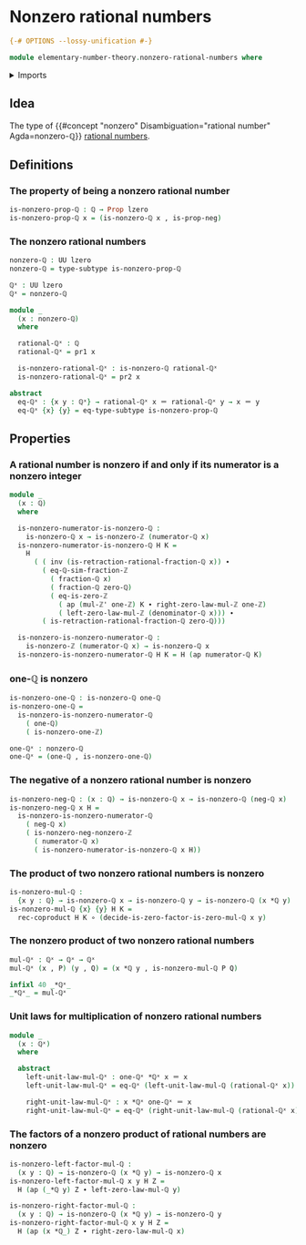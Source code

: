 # Nonzero rational numbers

```agda
{-# OPTIONS --lossy-unification #-}

module elementary-number-theory.nonzero-rational-numbers where
```

<details><summary>Imports</summary>

```agda
open import elementary-number-theory.integer-fractions
open import elementary-number-theory.integers
open import elementary-number-theory.multiplication-integers
open import elementary-number-theory.multiplication-rational-numbers
open import elementary-number-theory.nonzero-integers
open import elementary-number-theory.rational-numbers
open import elementary-number-theory.reduced-integer-fractions

open import foundation.action-on-identifications-functions
open import foundation.coproduct-types
open import foundation.dependent-pair-types
open import foundation.empty-types
open import foundation.function-types
open import foundation.functoriality-coproduct-types
open import foundation.identity-types
open import foundation.negation
open import foundation.propositions
open import foundation.subtypes
open import foundation.universe-levels
```

</details>

## Idea

The type of
{{#concept "nonzero" Disambiguation="rational number" Agda=nonzero-ℚ}}
[rational numbers](elementary-number-theory.rational-numbers.md).

## Definitions

### The property of being a nonzero rational number

```agda
is-nonzero-prop-ℚ : ℚ → Prop lzero
is-nonzero-prop-ℚ x = (is-nonzero-ℚ x , is-prop-neg)
```

### The nonzero rational numbers

```agda
nonzero-ℚ : UU lzero
nonzero-ℚ = type-subtype is-nonzero-prop-ℚ

ℚˣ : UU lzero
ℚˣ = nonzero-ℚ

module _
  (x : nonzero-ℚ)
  where

  rational-ℚˣ : ℚ
  rational-ℚˣ = pr1 x

  is-nonzero-rational-ℚˣ : is-nonzero-ℚ rational-ℚˣ
  is-nonzero-rational-ℚˣ = pr2 x

abstract
  eq-ℚˣ : {x y : ℚˣ} → rational-ℚˣ x ＝ rational-ℚˣ y → x ＝ y
  eq-ℚˣ {x} {y} = eq-type-subtype is-nonzero-prop-ℚ
```

## Properties

### A rational number is nonzero if and only if its numerator is a nonzero integer

```agda
module _
  (x : ℚ)
  where

  is-nonzero-numerator-is-nonzero-ℚ :
    is-nonzero-ℚ x → is-nonzero-ℤ (numerator-ℚ x)
  is-nonzero-numerator-is-nonzero-ℚ H K =
    H
      ( ( inv (is-retraction-rational-fraction-ℚ x)) ∙
        ( eq-ℚ-sim-fraction-ℤ
          ( fraction-ℚ x)
          ( fraction-ℚ zero-ℚ)
          ( eq-is-zero-ℤ
            ( ap (mul-ℤ' one-ℤ) K ∙ right-zero-law-mul-ℤ one-ℤ)
            ( left-zero-law-mul-ℤ (denominator-ℚ x))) ∙
        ( is-retraction-rational-fraction-ℚ zero-ℚ)))

  is-nonzero-is-nonzero-numerator-ℚ :
    is-nonzero-ℤ (numerator-ℚ x) → is-nonzero-ℚ x
  is-nonzero-is-nonzero-numerator-ℚ H K = H (ap numerator-ℚ K)
```

### one-ℚ is nonzero

```agda
is-nonzero-one-ℚ : is-nonzero-ℚ one-ℚ
is-nonzero-one-ℚ =
  is-nonzero-is-nonzero-numerator-ℚ
    ( one-ℚ)
    ( is-nonzero-one-ℤ)

one-ℚˣ : nonzero-ℚ
one-ℚˣ = (one-ℚ , is-nonzero-one-ℚ)
```

### The negative of a nonzero rational number is nonzero

```agda
is-nonzero-neg-ℚ : (x : ℚ) → is-nonzero-ℚ x → is-nonzero-ℚ (neg-ℚ x)
is-nonzero-neg-ℚ x H =
  is-nonzero-is-nonzero-numerator-ℚ
    ( neg-ℚ x)
    ( is-nonzero-neg-nonzero-ℤ
      ( numerator-ℚ x)
      ( is-nonzero-numerator-is-nonzero-ℚ x H))
```

### The product of two nonzero rational numbers is nonzero

```agda
is-nonzero-mul-ℚ :
  {x y : ℚ} → is-nonzero-ℚ x → is-nonzero-ℚ y → is-nonzero-ℚ (x *ℚ y)
is-nonzero-mul-ℚ {x} {y} H K =
  rec-coproduct H K ∘ (decide-is-zero-factor-is-zero-mul-ℚ x y)
```

### The nonzero product of two nonzero rational numbers

```agda
mul-ℚˣ : ℚˣ → ℚˣ → ℚˣ
mul-ℚˣ (x , P) (y , Q) = (x *ℚ y , is-nonzero-mul-ℚ P Q)

infixl 40 _*ℚˣ_
_*ℚˣ_ = mul-ℚˣ
```

### Unit laws for multiplication of nonzero rational numbers

```agda
module _
  (x : ℚˣ)
  where

  abstract
    left-unit-law-mul-ℚˣ : one-ℚˣ *ℚˣ x ＝ x
    left-unit-law-mul-ℚˣ = eq-ℚˣ (left-unit-law-mul-ℚ (rational-ℚˣ x))

    right-unit-law-mul-ℚˣ : x *ℚˣ one-ℚˣ ＝ x
    right-unit-law-mul-ℚˣ = eq-ℚˣ (right-unit-law-mul-ℚ (rational-ℚˣ x))
```

### The factors of a nonzero product of rational numbers are nonzero

```agda
is-nonzero-left-factor-mul-ℚ :
  (x y : ℚ) → is-nonzero-ℚ (x *ℚ y) → is-nonzero-ℚ x
is-nonzero-left-factor-mul-ℚ x y H Z =
  H (ap (_*ℚ y) Z ∙ left-zero-law-mul-ℚ y)

is-nonzero-right-factor-mul-ℚ :
  (x y : ℚ) → is-nonzero-ℚ (x *ℚ y) → is-nonzero-ℚ y
is-nonzero-right-factor-mul-ℚ x y H Z =
  H (ap (x *ℚ_) Z ∙ right-zero-law-mul-ℚ x)
```
